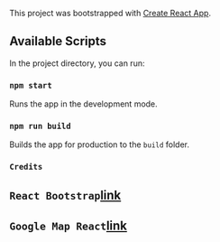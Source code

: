 This project was bootstrapped with [Create React App](https://github.com/facebook/create-react-app).

## Available Scripts

In the project directory, you can run:

### `npm start`

Runs the app in the development mode.<br />


### `npm run build`

Builds the app for production to the `build` folder.<br />

### `Credits`
## `React Bootstrap`[link](https://react-bootstrap.netlify.com/)
## `Google Map React`[link](https://github.com/google-map-react/google-map-react)
